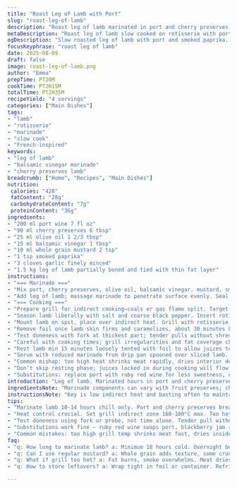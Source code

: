 ```yaml
---
title: "Roast Leg of Lamb with Port"
slug: "roast-leg-of-lamb"
description: "Roast leg of lamb marinated in port and cherry preserves with a twist of balsamic vinegar and smoked paprika. Slow cooked over indirect heat with frequent basting from the reserved marinade. Uses oil and whole grain mustard—mustard seed texture stays. Garlic minced fine for deep flavor. Partial boning and trussing helps even cooking, fat layer melts gradually, skin crisps. Avoids dairy, gluten, eggs, nuts. Aroma intense, meat tender, glossy glaze with subtle smoky-honey notes. Visual cues more reliable than time; muscle fibers soften, edges caramelize. Serve with pan juices infused from marinade and fat drippings."
metaDescription: "Roast leg of lamb slow cooked on rotisserie with port, cherry preserves, balsamic vinegar, smoked paprika. Fat crisps, meat tender, rich glaze forms."
ogDescription: "Slow roasted leg of lamb with port and smoked paprika. Fat crisps, skin caramelizes, basted often. Visual doneness cues beat clock every time."
focusKeyphrase: "roast leg of lamb"
date: 2025-08-09
draft: false
image: roast-leg-of-lamb.png
author: "Emma"
prepTime: PT20M
cookTime: PT2H15M
totalTime: PT2H35M
recipeYield: "4 servings"
categories: ["Main Dishes"]
tags:
- "lamb"
- "rotisserie"
- "marinade"
- "slow cook"
- "French-inspired"
keywords:
- "leg of lamb"
- "balsamic vinegar marinade"
- "cherry preserves lamb"
breadcrumb: ["Home", "Recipes", "Main Dishes"]
nutrition: 
 calories: "420"
 fatContent: "28g"
 carbohydrateContent: "7g"
 proteinContent: "36g"
ingredients:
- "200 ml port wine 7 fl oz"
- "90 ml cherry preserves 6 tbsp"
- "25 ml olive oil 1 2/3 tbsp"
- "15 ml balsamic vinegar 1 tbsp"
- "10 ml whole grain mustard 2 tsp"
- "1 tsp smoked paprika"
- "3 cloves garlic finely minced"
- "1.5 kg leg of lamb partially boned and tied with thin fat layer"
instructions:
- "=== Marinade ==="
- "Mix port, cherry preserves, olive oil, balsamic vinegar, mustard, smoked paprika, garlic in sizable glass or plastic container. Blend well; preserves must dissolve in port for even coating."
- "Add leg of lamb; massage marinade to penetrate surface evenly. Seal container or heavy-duty bag flush with air. Chill 10-14 hours; overnight best to maximize flavor and tenderize meat fibers."
- "=== Cooking ==="
- "Prepare grill for indirect cooking—coals or gas flame split. Target moderate heat zone around 160-180°C. Too hot and fat burns, too low means drying. Pat lamb dry from marinade, keep marinade for basting."
- "Season lamb liberally with salt and coarse black pepper. Insert rotisserie spit through center to ensure balanced turn. Wrap top of lamb with foil only if fat layer looks thin and starting to burn during initial cooking to protect moistness."
- "Mount lamb on spit, place over indirect heat. Grill with rotisserie on for 75 to 90 minutes. Listen for steady rotation sound. After first hour, check color beneath foil and fat clarity. Start basting every 20 minutes with reserved marinade, adding splash of water if marinade dries too fast in pan underneath."
- "Remove foil once lamb skin firms and caramelizes, about 30 minutes before end. Continue turning and basting regularly. Skins should crisp and darken but not char—watch closely."
- "Test doneness with fork at thickest part; tender pulls without shredding means perfect. Internal temp target 60-65°C for medium rare to medium, depending on muscle thickness and personal preference. Carryover heat will rise a few degrees resting off heat."
- "Careful with cooking times; grill irregularities and fat coverage change speeds. Smell rich lamb and cherry with balsamic hints. Juices in drip pan should thicken slightly, simmer gently to reduce if too liquidy—don’t burn."
- "Rest lamb min 15 minutes loosely tented with foil to allow juices to redistribute. Slice against grain, meat fibers should part with little effort."
- "Serve with reduced marinade from drip pan spooned over sliced lamb. Good with roasted baby potatoes or simple green salad. Reminds me of a summer evening when charred fat met sweet tartness—note balance always delicate."
- "Common mishap: too high heat shrinks meat rapidly, dries interior despite juicy exterior. Mistake seen often with impatient cooks rushing grill setup. Patience pays, flavor intensifies with slow roasting and frequent basting."
- "Don’t skip resting phase; juices locked in during cooking will flow out if sliced too soon."
- "Substitutions: replace port with ruby red wine for less sweetness, or cherry preserves with blackberry jam for tartness twist. Smoked paprika replaces black pepper for mild warmth and subtle smokiness. Balsamic vinegar edges up acid, provides depth beyond mustard bite."
introduction: "Leg of lamb. Marinated hours in port and cherry preserves, thick, slow turn on rotisserie. Fat crisps slowly, garlic and mustard punch from within. I learned—more sugar in marinade risks burning; adding balsamic calms that edge. Smoked paprika gives warmth yet no overpowering heat. Watch color shift; edges bronze, the skin crackles. Too impatient, it comes dry. Patience rewards. This cook method perfects balance of tenderness and caramelization. Fat layer doesn't just protect, it flavors. Basting keeps lamb juicy and juices thick on drippings below for a rich sauce. Every minute counts but watch, smell, feel meat doneness. The difference between dinner and disaster."
ingredientsNote: "Marinade components can vary with fruit preserves; cherry is classic but blackberry or fig jam add nuances. Port wine contributes sweetness and acidity but a ruby wine works as well for less richness. Always mince garlic fine—it disperses flavor rather than large raw bites. Whole grain mustard seeds add texture and rustic bite; if unavailable, Dijon works but slightly less crunchy. Smoked paprika adds earthiness and warmth but use sparingly to avoid overshadowing lamb. Olive oil helps marinade cling and fat solubilizes flavors during cooking. Partial boning speeds cooking but keep fat layer intact—renders slowly, bastes meat. Fresh herbs like rosemary or thyme can be added for aromatic lift—omit for allergy sensitive diets."
instructionsNote: "Key is low indirect heat and basting often to maintain moisture and build glaze gradually. Start with covered meat (foil) if fat layer is thin or starting to burn early. Watch grill temp; too high chars exterior before inside properly cooks. Rotate evenly on rotisserie for uniform cook—uneven turning cooks one side dry. Use drip pan under meat to catch marinade; add water if marinade burns or reduces too fast. Final uncovered phase crisps skin, develop color. Testing with fork or probe is more reliable than clock—look for juices clear, meat fiber softness, skin crispness. Resting after cook crucial to redistribute juices—don’t slice right away. Serve with pan sauce made from marinade drippings reduced gently on heat, stirring constantly to prevent burning. Good insight comes from experience—trust senses over strict times."
tips:
- "Marinate lamb 10-14 hours chill only. Port and cherry preserves break down fibers, adds rich tang. Mince garlic fine to avoid raw bites. Mustard seeds keep texture, Dijon if no whole grain. Oil coats meat, prevents drying, helps glaze stick. Partial boning eases even cooking, fat melts slowly underneath. Skip herbs if allergies. Marinade balance key - too sweet burns fast on grill. Adjust sugar levels if needed."
- "Heat control crucial. Set grill indirect zone 160-180°C max. Too hot burns fat early, dries meat inside. Rotate lamb evenly on spit; uneven turning = dry one side. Baste every 20 minutes with marinade, add splash water if drying. Foil cover top only if fat threatens to burn too soon. Remove foil for crispy skin about 30 minutes before finish. Watch color shifts - bronze edges, crisp skin, no char. Smell smoke and balsamic hint for cues."
- "Test doneness using fork or probe, not time alone. Tender pull without shredding = medium rare to medium. Internal temp goal 60-65°C depending on thickness. Carryover heat raises temp off grill. Rest lamb loosely tented 15 minutes minimum. Juices redistribute, slice against grain for fibers to part easily. Slicing too early spills flavorful juices, dries meat. Pan juices reduce slowly to glaze; don’t burn, stir constantly."
- "Substitutions work fine — ruby red wine swaps port, blackberry jam replaces cherry preserves. Smoked paprika can replace black pepper if mild warmth preferred. Balsamic vinegar sharpens acid; could use sherry or red wine vinegar but may shift flavor balance. Mustard seeds add crunch and rustic texture; smooth Dijon fine but less bite. If partial boning not an option, monitor fat rendering closely; thick fat needs slow melt to avoid chewy layers."
- "Common mistakes: too high grill temp shrinks meat fast, dries inside despite crust. Impatient cooks rush setup, forcing faster cook = uneven results. Use drip pan for marinade catch, add water if sugars boil off too quick. Final uncovered phase critical for crisp skin. Don’t skip resting, juices will run out otherwise. Listen for steady rotisserie sound — rattles or stops signal uneven balance or slipping meat. Better slow and steady, watch closely not timer."
faq:
- "q: How long to marinate lamb? a: Minimum 10 hours cold. Overnight better. Too short means less flavor soak-in. Sugar in cherry needs time dissolve. Garlic and mustard distribute over time. Skip if rushed but lose depth."
- "q: Can I use regular mustard? a: Whole grain adds texture, some crunch. Dijon smoother, less rustic. Both work but alter mouthfeel slightly. If allergic, omit, increase smoked paprika for warmth. Texture loss noticeable but no big drama."
- "q: What if grill too hot? a: Fat burns, smoke overwhelms. Meat dries inside even if crust looks good. Reduce heat, use foil early to protect fat layer from flare-ups. Add water to drip pan cool sugars. Better slow cook than char fast."
- "q: How to store leftovers? a: Wrap tight in foil or container. Refrigerate up to 3 days max. Reheat slow in oven, covered to keep moisture. Freeze sliced in airtight bags, thaw overnight fridge. Juices separate on cooling—recombine before warming."

---
```

